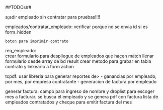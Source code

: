 ##TODOs##


a;adir empleado sin contratar para pruebas!!!!

empleados/contratar_empleado:
	verificar porque no se envia id si es form_hidden

	boton para imprimir contrato




req_empleado:	
	crear formulario para despliegue de empleados que hacen match
	llenar formulario desde array de bd result
	crear metodo para grabar en tabla contrato y linkearlo a form action


tcpdf:
	usar libreria para generar reportes de>
		- ganancias por empleado, por mes, por empresa contratante
		- generacion de factura por empleado


generar factura:
	campo para ingreso de nombre y droplist para escoger mes a facturar. se
	busca el empleado y se genera pdf con factura
	lista de empleados contratados y cheque para emitir factura del mes


